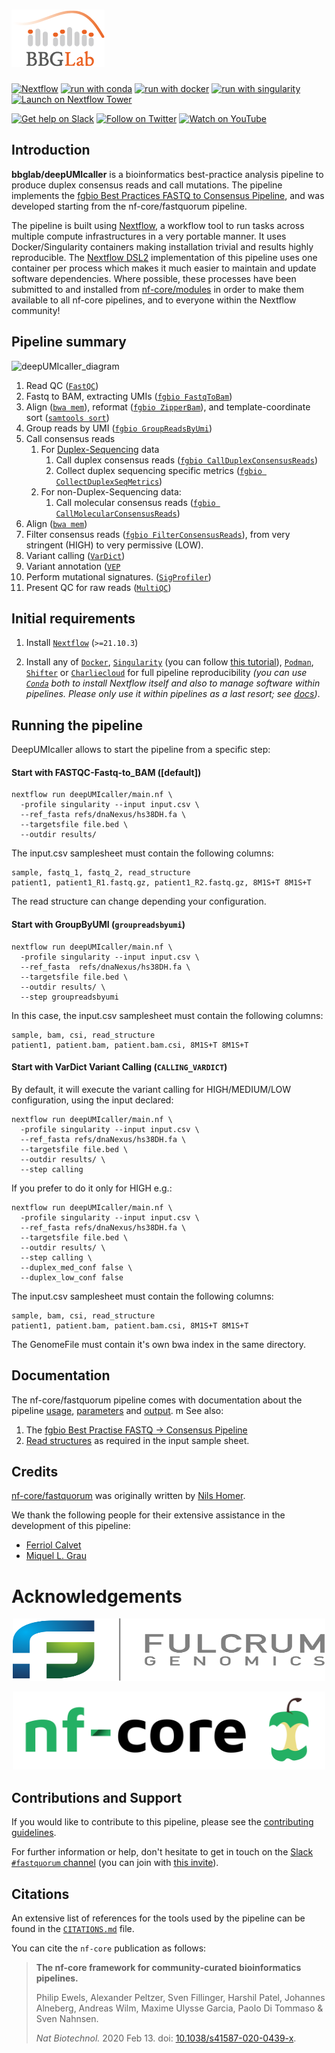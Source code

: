 # ![bbglab/deepUMIcaller](docs/images/bbglabLOGO_small.png)

<!-- 
[![GitHub Actions CI Status](https://github.com/nf-core/fastquorum/workflows/nf-core%20CI/badge.svg)](https://github.com/nf-core/fastquorum/actions?query=workflow%3A%22nf-core+CI%22)
[![GitHub Actions Linting Status](https://github.com/nf-core/fastquorum/workflows/nf-core%20linting/badge.svg)](https://github.com/nf-core/fastquorum/actions?query=workflow%3A%22nf-core+linting%22)
[![AWS CI](https://img.shields.io/badge/CI%20tests-full%20size-FF9900?logo=Amazon%20AWS)](https://nf-co.re/fastquorum/results)
[![Cite with Zenodo](http://img.shields.io/badge/DOI-10.5281/zenodo.XXXXXXX-1073c8)](https://doi.org/10.5281/zenodo.XXXXXXX)
-->

[![Nextflow](https://img.shields.io/badge/nextflow%20DSL2-%E2%89%A521.10.3-23aa62.svg)](https://www.nextflow.io/)
[![run with conda](http://img.shields.io/badge/run%20with-conda-3EB049?logo=anaconda)](https://docs.conda.io/en/latest/)
[![run with docker](https://img.shields.io/badge/run%20with-docker-0db7ed?logo=docker)](https://www.docker.com/)
[![run with singularity](https://img.shields.io/badge/run%20with-singularity-1d355c.svg)](https://sylabs.io/docs/)
[![Launch on Nextflow Tower](https://img.shields.io/badge/Launch%20%F0%9F%9A%80-Nextflow%20Tower-%234256e7)](https://tower.nf/launch?pipeline=https://github.com/bbglab/deepUMIcaller)

[![Get help on Slack](http://img.shields.io/badge/slack-nf--core%20%23fastquorum-4A154B?logo=slack)](https://nfcore.slack.com/channels/fastquorum)
[![Follow on Twitter](http://img.shields.io/badge/twitter-%40bbglab-1DA1F2?logo=twitter)](https://twitter.com/bbglab)
[![Watch on YouTube](http://img.shields.io/badge/youtube-bbglab-FF0000?logo=youtube)](https://www.youtube.com/@bcnbglab)


## Introduction

<!-- TODO nf-core: Write a 1-2 sentence summary of what data the pipeline is for and what it does -->

**bbglab/deepUMIcaller** is a bioinformatics best-practice analysis pipeline to produce duplex consensus reads and call mutations.
The pipeline implements the [fgbio Best Practices FASTQ to Consensus Pipeline][fgbio-best-practices-link], and was developed starting from the nf-core/fastquorum pipeline.

The pipeline is built using [Nextflow](https://www.nextflow.io), a workflow tool to run tasks across multiple compute infrastructures in a very portable manner. It uses Docker/Singularity containers making installation trivial and results highly reproducible. The [Nextflow DSL2](https://www.nextflow.io/docs/latest/dsl2.html) implementation of this pipeline uses one container per process which makes it much easier to maintain and update software dependencies. Where possible, these processes have been submitted to and installed from [nf-core/modules](https://github.com/nf-core/modules) in order to make them available to all nf-core pipelines, and to everyone within the Nextflow community!

<!-- TODO nf-core: Add full-sized test dataset and amend the paragraph below if applicable -->

## Pipeline summary

![deepUMIcaller_diagram](https://github.com/bbglab/deepUMIcaller/assets/6456499/f04ab401-3237-4e3a-aeb7-5827585d732c)

<!-- TODO nf-core: Fill in short bullet-pointed list of the default steps in the pipeline -->
1. Read QC ([`FastQC`](https://www.bioinformatics.babraham.ac.uk/projects/fastqc/))
2. Fastq to BAM, extracting UMIs ([`fgbio FastqToBam`](http://fulcrumgenomics.github.io/fgbio/tools/latest/FastqToBam.html))
3. Align ([`bwa mem`](https://github.com/lh3/bwa)), reformat ([`fgbio ZipperBam`](http://fulcrumgenomics.github.io/fgbio/tools/latest/ZipperBam.html)), and template-coordinate sort ([`samtools sort`](http://www.htslib.org/doc/samtools.html))
4. Group reads by UMI ([`fgbio GroupReadsByUmi`](http://fulcrumgenomics.github.io/fgbio/tools/latest/GroupReadsByUmi.html))
5. Call consensus reads
   1. For [Duplex-Sequencing][duplex-seq-link] data
      1. Call duplex consensus reads ([`fgbio CallDuplexConsensusReads`](http://fulcrumgenomics.github.io/fgbio/tools/latest/CallDuplexConsensusReads.html))
      2. Collect duplex sequencing specific metrics ([`fgbio CollectDuplexSeqMetrics`](http://fulcrumgenomics.github.io/fgbio/tools/latest/CollectDuplexSeqMetrics.html))
   2. For non-Duplex-Sequencing data:
      1. Call molecular consensus reads ([`fgbio CallMolecularConsensusReads`](http://fulcrumgenomics.github.io/fgbio/tools/latest/CallMolecularConsensusReads.html))
6. Align ([`bwa mem`](https://github.com/lh3/bwa))
7. Filter consensus reads ([`fgbio FilterConsensusReads`](http://fulcrumgenomics.github.io/fgbio/tools/latest/FilterConsensusReads.html)), from very stringent (HIGH) to very permissive (LOW).
8. Variant calling ([`VarDict`](https://github.com/AstraZeneca-NGS/VarDictJava))
9. Variant annotation ([`VEP`](https://www.ensembl.org/info/docs/tools/vep/index.html)
10. Perform mutational signatures. ([`SigProfiler`](https://github.com/AlexandrovLab/SigProfilerMatrixGenerator)) 
11. Present QC for raw reads ([`MultiQC`](http://multiqc.info/))

## Initial requirements

1. Install [`Nextflow`](https://www.nextflow.io/docs/latest/getstarted.html#installation) (`>=21.10.3`)

2. Install any of [`Docker`](https://docs.docker.com/engine/installation/), [`Singularity`](https://www.sylabs.io/guides/3.0/user-guide/) (you can follow [this tutorial](https://singularity-tutorial.github.io/01-installation/)), [`Podman`](https://podman.io/), [`Shifter`](https://nersc.gitlab.io/development/shifter/how-to-use/) or [`Charliecloud`](https://hpc.github.io/charliecloud/) for full pipeline reproducibility _(you can use [`Conda`](https://conda.io/miniconda.html) both to install Nextflow itself and also to manage software within pipelines. Please only use it within pipelines as a last resort; see [docs](https://nf-co.re/usage/configuration#basic-configuration-profiles))_.


## Running the pipeline

DeepUMIcaller allows to start the pipeline from a specific step:

#### Start with FASTQC-Fastq-to_BAM ([default])

```console
nextflow run deepUMIcaller/main.nf \
  -profile singularity --input input.csv \
  --ref_fasta refs/dnaNexus/hs38DH.fa \
  --targetsfile file.bed \
  --outdir results/ 
```

The input.csv samplesheet must contain the following columns:
```
sample, fastq_1, fastq_2, read_structure
patient1, patient1_R1.fastq.gz, patient1_R2.fastq.gz, 8M1S+T 8M1S+T
```
The read structure can change depending your configuration.

#### Start with GroupByUMI (`groupreadsbyumi`)
```console
nextflow run deepUMIcaller/main.nf \
  -profile singularity --input input.csv \
  --ref_fasta  refs/dnaNexus/hs38DH.fa \
  --targetsfile file.bed \
  --outdir results/ \
  --step groupreadsbyumi
```
In this case, the input.csv samplesheet must contain the following columns:
```
sample, bam, csi, read_structure
patient1, patient.bam, patient.bam.csi, 8M1S+T 8M1S+T
```

#### Start with VarDict Variant Calling (`CALLING_VARDICT`)

By default, it will execute the variant calling for HIGH/MEDIUM/LOW configuration, using the input declared:

```console
nextflow run deepUMIcaller/main.nf \
  -profile singularity --input input.csv \
  --ref_fasta refs/dnaNexus/hs38DH.fa \
  --targetsfile file.bed \
  --outdir results/ \
  --step calling
```

If you prefer to do it only for HIGH e.g.:
```console
nextflow run deepUMIcaller/main.nf \
  -profile singularity --input input.csv \
  --ref_fasta refs/dnaNexus/hs38DH.fa \
  --targetsfile file.bed \
  --outdir results/ \
  --step calling \
  --duplex_med_conf false \
  --duplex_low_conf false
```

The input.csv samplesheet must contain the following columns:
```
sample, bam, csi, read_structure
patient1, patient.bam, patient.bam.csi, 8M1S+T 8M1S+T
```

The GenomeFile must contain it's own bwa index in the same directory.
## Documentation

The nf-core/fastquorum pipeline comes with documentation about the pipeline [usage](https://nf-co.re/fastquorum/usage), [parameters](https://nf-co.re/fastquorum/parameters) and [output](https://nf-co.re/fastquorum/output).
m
See also:

1. The [fgbio Best Practise FASTQ -> Consensus Pipeline][fgbio-best-practices-link]
2. [Read structures](https://github.com/fulcrumgenomics/fgbio/wiki/Read-Structures) as required in the input sample sheet.

## Credits

[nf-core/fastquorum](https://github.com/nf-core/fastquorum) was originally written by [Nils Homer](https://github.com/nh13).

We thank the following people for their extensive assistance in the development of this pipeline:

- [Ferriol Calvet](https://github.com/FerriolCalvet)
- [Miquel L. Grau](https://github.com/migrau)

# Acknowledgements

<p align="center">
<a href="https://fulcrumgenomics.com">
<img width="500" height="100" src="docs/images/Fulcrum.svg" alt="Fulcrum Genomics"/>
</a>
</p>

<p align="center">
<a href="http://nf-co.re">
<img width="500" height="125" src="docs/images/nf-core-logo.png" alt="nf-core"/>
</a>
</p>

## Contributions and Support

If you would like to contribute to this pipeline, please see the [contributing guidelines](.github/CONTRIBUTING.md).

For further information or help, don't hesitate to get in touch on the [Slack `#fastquorum` channel](https://nfcore.slack.com/channels/fastquorum) (you can join with [this invite](https://nf-co.re/join/slack)).

## Citations

<!-- TODO nf-core: Add citation for pipeline after first release. Uncomment lines below and update Zenodo doi and badge at the top of this file. -->
<!-- If you use  nf-core/fastquorum for your analysis, please cite it using the following doi: [10.5281/zenodo.XXXXXX](https://doi.org/10.5281/zenodo.XXXXXX) -->

An extensive list of references for the tools used by the pipeline can be found in the [`CITATIONS.md`](CITATIONS.md) file.

You can cite the `nf-core` publication as follows:

> **The nf-core framework for community-curated bioinformatics pipelines.**
>
> Philip Ewels, Alexander Peltzer, Sven Fillinger, Harshil Patel, Johannes Alneberg, Andreas Wilm, Maxime Ulysse Garcia, Paolo Di Tommaso & Sven Nahnsen.
>
> _Nat Biotechnol._ 2020 Feb 13. doi: [10.1038/s41587-020-0439-x](https://dx.doi.org/10.1038/s41587-020-0439-x).

[fgbio-best-practices-link]: https://github.com/fulcrumgenomics/fgbio/blob/main/docs/best-practice-consensus-pipeline.md
[duplex-seq-link]: https://en.wikipedia.org/wiki/Duplex_sequencing
